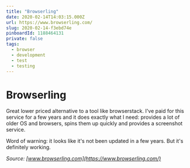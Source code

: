 ```yaml
---
title: "Browserling"
date: 2020-02-14T14:03:15.000Z
url: https://www.browserling.com/
slug: 2020-02-14-f3ebd74e
pinboardId: 1188464131
private: false
tags:
  - browser
  - development
  - test
  - testing
---
```


# Browserling

Great lower priced alternative to a tool like browserstack. I've paid for this service for a few years and it does exactly what I need: provides a lot of older OS and browsers, spins them up quickly and provides a screenshot service.

Word of warning: it looks like it's not been updated in a few years. But it's definitely working.

_Source: [www.browserling.com](https://www.browserling.com/)_
